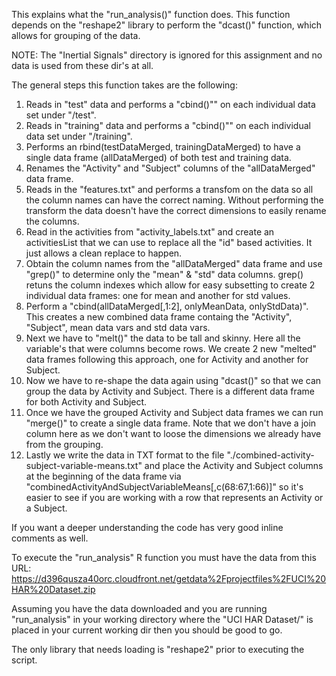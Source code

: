 This explains what the "run_analysis()" function does.  This function depends on the "reshape2" library to perform the "dcast()" function, which allows for grouping of the data.

NOTE: The "Inertial Signals" directory is ignored for this assignment and no data is used from these dir's at all.

The general steps this function takes are the following:

1. Reads in "test" data and performs a "cbind()"" on each individual data set under "/test".  
2. Reads in "training" data and performs a "cbind()"" on each individual data set under "/training". 
3. Performs an rbind(testDataMerged, trainingDataMerged) to have a single data frame (allDataMerged) of both test and training data. 
4. Renames the "Activity" and "Subject" columns of the "allDataMerged" data frame. 
5. Reads in the "features.txt" and performs a transfom on the data so all the column names can have the correct naming.  Without performing the transform the data doesn't have the correct dimensions to easily rename the columns.
6. Read in the activities from "activity_labels.txt" and create an activitiesList that we can use to replace all the "id" based activities.  It just allows a clean replace to happen.
7. Obtain the column names from the "allDataMerged" data frame and use "grep()" to determine only the "mean" & "std" data columns.  grep() retuns the column indexes which allow for easy subsetting to create 2 individual data frames: one for mean and another for std values. 
8. Perform a "cbind(allDataMerged[,1:2], onlyMeanData, onlyStdData)".  This creates a new combined data frame containg the "Activity", "Subject", mean data vars and std data vars.
9. Next we have to "melt()" the data to be tall and skinny.  Here all the variable's that were columns become rows. We create 2 new "melted" data frames following this approach, one for Activity and another for Subject.
10. Now we have to re-shape the data again using "dcast()" so that we can group the data by Activity and Subject.  There is a different data frame for both Activity and Subject.
11. Once we have the grouped Activity and Subject data frames we can run "merge()" to create a single data frame.  Note that we don't have a join column here as we don't want to loose the dimensions we already have from the grouping.
12. Lastly we write the data in TXT format to the file "./combined-activity-subject-variable-means.txt" and place the Activity and Subject columns at the beginning of the data frame via "combinedActivityAndSubjectVariableMeans[,c(68:67,1:66)]" so it's easier to see if you are working with a row that represents an Activity or a Subject. 

If you want a deeper understanding the code has very good inline comments as well.

To execute the "run_analysis" R function you must have the data from this URL:
https://d396qusza40orc.cloudfront.net/getdata%2Fprojectfiles%2FUCI%20HAR%20Dataset.zip

Assuming you have the data downloaded and you are running "run_analysis" in your working directory where the "UCI HAR Dataset/" is placed in your current working dir then you should be good to go.

The only library that needs loading is "reshape2" prior to executing the script.

